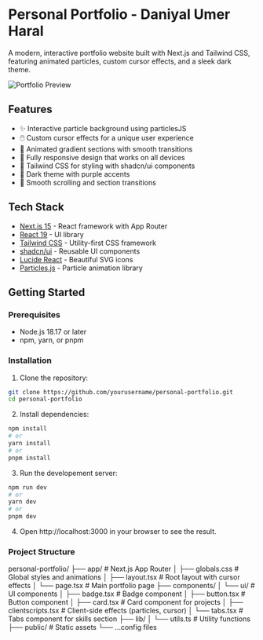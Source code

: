 # Personal Portfolio - Daniyal Umer Haral

A modern, interactive portfolio website built with Next.js and Tailwind CSS, featuring animated particles, custom cursor effects, and a sleek dark theme.

![Portfolio Preview](public/placeholder.svg)

## Features

- ✨ Interactive particle background using particlesJS
- 🖱️ Custom cursor effects for a unique user experience
- 🌈 Animated gradient sections with smooth transitions
- 📱 Fully responsive design that works on all devices
- 🎨 Tailwind CSS for styling with shadcn/ui components
- 🌙 Dark theme with purple accents
- 🔄 Smooth scrolling and section transitions

## Tech Stack

- [Next.js 15](https://nextjs.org/) - React framework with App Router
- [React 19](https://react.dev/) - UI library
- [Tailwind CSS](https://tailwindcss.com/) - Utility-first CSS framework
- [shadcn/ui](https://ui.shadcn.com/) - Reusable UI components
- [Lucide React](https://lucide.dev/) - Beautiful SVG icons
- [Particles.js](https://vincentgarreau.com/particles.js/) - Particle animation library

## Getting Started

### Prerequisites

- Node.js 18.17 or later
- npm, yarn, or pnpm

### Installation

1. Clone the repository:

```bash
git clone https://github.com/yourusername/personal-portfolio.git
cd personal-portfolio
```

2. Install dependencies:

```bash
npm install
# or
yarn install
# or
pnpm install
```

3. Run the developement server:

```bash
npm run dev
# or
yarn dev
# or
pnpm dev
```

4. Open http://localhost:3000 in your browser to see the result.

### Project Structure

personal-portfolio/
├── app/                   # Next.js App Router
│   ├── globals.css        # Global styles and animations
│   ├── layout.tsx         # Root layout with cursor effects
│   └── page.tsx           # Main portfolio page
├── components/
│   └── ui/                # UI components
│       ├── badge.tsx      # Badge component
│       ├── button.tsx     # Button component
│       ├── card.tsx       # Card component for projects
│       ├── clientscripts.tsx  # Client-side effects (particles, cursor)
│       └── tabs.tsx       # Tabs component for skills section
├── lib/
│   └── utils.ts           # Utility functions
├── public/                # Static assets
└── ...config files